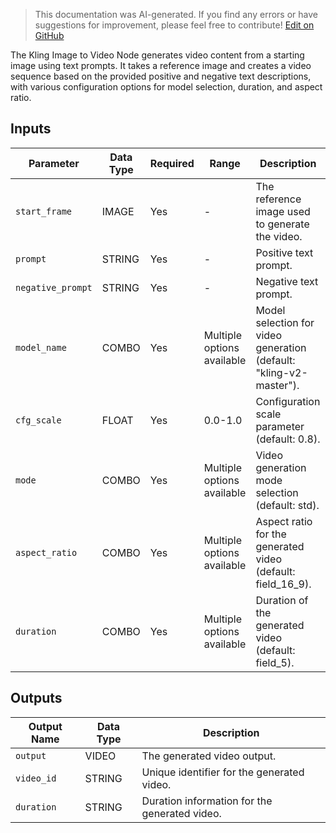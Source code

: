 > This documentation was AI-generated. If you find any errors or have suggestions for improvement, please feel free to contribute! [Edit on GitHub](https://github.com/Comfy-Org/embedded-docs/blob/main/comfyui_embedded_docs/docs/KlingImage2VideoNode/en.md)

The Kling Image to Video Node generates video content from a starting image using text prompts. It takes a reference image and creates a video sequence based on the provided positive and negative text descriptions, with various configuration options for model selection, duration, and aspect ratio.

## Inputs

| Parameter | Data Type | Required | Range | Description |
|-----------|-----------|----------|-------|-------------|
| `start_frame` | IMAGE | Yes | - | The reference image used to generate the video. |
| `prompt` | STRING | Yes | - | Positive text prompt. |
| `negative_prompt` | STRING | Yes | - | Negative text prompt. |
| `model_name` | COMBO | Yes | Multiple options available | Model selection for video generation (default: "kling-v2-master"). |
| `cfg_scale` | FLOAT | Yes | 0.0-1.0 | Configuration scale parameter (default: 0.8). |
| `mode` | COMBO | Yes | Multiple options available | Video generation mode selection (default: std). |
| `aspect_ratio` | COMBO | Yes | Multiple options available | Aspect ratio for the generated video (default: field_16_9). |
| `duration` | COMBO | Yes | Multiple options available | Duration of the generated video (default: field_5). |

## Outputs

| Output Name | Data Type | Description |
|-------------|-----------|-------------|
| `output` | VIDEO | The generated video output. |
| `video_id` | STRING | Unique identifier for the generated video. |
| `duration` | STRING | Duration information for the generated video. |
